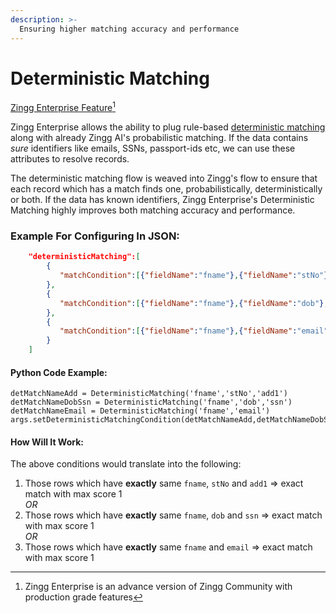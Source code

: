 ```yaml
---
description: >-
  Ensuring higher matching accuracy and performance
---
```


# Deterministic Matching

[Zingg Enterprise Feature](#user-content-fn-1)[^1]

Zingg Enterprise allows the ability to plug rule-based [deterministic matching](https://www.learningfromdata.zingg.ai/p/deterministic-matching-vs-probabilistic) along with already Zingg AI's probabilistic matching. If the data contains _sure_ identifiers like emails, SSNs, passport-ids etc, we can use these attributes to resolve records.

The deterministic matching flow is weaved into Zingg's flow to ensure that each record which has a match finds one, probabilistically, deterministically or both. If the data has known identifiers, Zingg Enterprise's Deterministic Matching highly improves both matching accuracy and performance.

### Example For Configuring In JSON:

```json
    "deterministicMatching":[  
        {  
           "matchCondition":[{"fieldName":"fname"},{"fieldName":"stNo"},{"fieldName":"add1"}]  
        },  
        {  
           "matchCondition":[{"fieldName":"fname"},{"fieldName":"dob"},{"fieldName":"ssn"}]  
        },   
        {  
           "matchCondition":[{"fieldName":"fname"},{"fieldName":"email"}]  
        }  
    ]  
```

#### Python Code Example:

```{python}
detMatchNameAdd = DeterministicMatching('fname','stNo','add1')  
detMatchNameDobSsn = DeterministicMatching('fname','dob','ssn')  
detMatchNameEmail = DeterministicMatching('fname','email')  
args.setDeterministicMatchingCondition(detMatchNameAdd,detMatchNameDobSsn,detMatchNameEmail)  
```

#### How Will It Work:

The above conditions would translate into the following:

1. Those rows which have **exactly** same `fname`, `stNo` and `add1` => exact match with max score 1\
   _OR_
2. Those rows which have **exactly** same `fname`, `dob` and `ssn` => exact match with max score 1\
   _OR_
3. Those rows which have **exactly** same `fname` and `email` => exact match with max score 1

[^1]: Zingg Enterprise is an advance version of Zingg Community with production grade features
